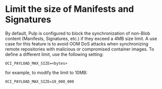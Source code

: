 # Limit the size of Manifests and Signatures

By default, Pulp is configured to block the synchronization of non-Blob content (Manifests,
Signatures, etc.) if they exceed a 4MB size limit. A use case for this feature is to avoid
OOM DoS attacks when synchronizing remote repositories with malicious or compromised container
images.
To define a different limit, use the following setting:
```
OCI_PAYLOAD_MAX_SIZE=<bytes>
```

for example, to modify the limit to 10MB:
```
OCI_PAYLOAD_MAX_SIZE=10_000_000
```